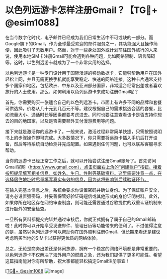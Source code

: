 # 以色列远游卡怎样注册Gmail？【TG💪+ @esim1088】

在当今数字化时代，电子邮件已经成为我们日常生活中不可或缺的一部分。而Google旗下的Gmail，作为全球最受欢迎的邮件服务之一，其功能强大且操作简便，因此吸引了无数用户。然而，对于一些身处国外或计划前往国外旅行的人来说，使用本地SIM卡注册Gmail可能会遇到各种问题，比如网络限制、语言障碍等。这时，以色列远游卡就成为了一个非常实用的选择。

以色列远游卡是一种专门设计用于国际漫游的移动数据卡，它能够帮助用户在国外轻松上网，并且无需更换手机就能享受稳定、快速的网络连接。这种卡片通常支持多个国家和地区，包括欧洲、中东以及亚洲部分国家，非常适合经常出差或者喜欢旅行的人士使用。那么，如何利用以色列远游卡来成功注册Gmail呢？

首先，你需要购买一张适合自己的以色列远游卡。市面上有许多不同的品牌和套餐可供选择，价格从几十元到几百元不等。建议根据自己的需求挑选合适的套餐，比如流量大小、通话时长等因素都要考虑进去。同时也要注意查看该卡是否支持你想去的目的地国家，以及是否需要额外支付漫游费用等问题。

接下来就是激活你的远游卡了。一般来说，激活过程非常简单快捷，只需按照说明书上的步骤操作即可完成。大多数情况下，你只需要将远游卡插入手机后打开设备，然后等待系统自动检测并完成配置。如果遇到任何问题，也可以联系客服寻求帮助。

当你的远游卡已经正常工作之后，就可以开始尝试注册Gmail账号了。首先访问Gmail官网（https://www.gmail.com），点击页面右上角的“创建账户”按钮。接着按照提示填写相关信息，如姓名、生日、性别等基础资料。这里需要注意一点，在选择居住地址时尽量填写真实有效的信息，因为这将影响到后续验证环节。

在输入完基本信息之后，系统会要求你设置密码并确认身份。为了保证账户安全，请务必设置强密码，并妥善保管好验证码短信或其他形式的身份证明材料。此外，如果你所在地区存在网络审查制度，则可能还需要通过谷歌提供的双重认证机制来进行额外的安全检查。

一旦所有资料都提交完毕并通过审核后，你就正式拥有了属于自己的Gmail邮箱啦！此时你可以开始享受发送邮件、管理日历等功能带来的便利了。不过值得注意的是，虽然以色列远游卡可以帮助你在国外顺利注册Gmail，但长期来看还是建议考虑购买当地的SIM卡以获得更优质的网络体验。

总之，无论是商务出差还是休闲旅游，拥有一个稳定的网络环境都是非常重要的。以色列远游卡不仅解决了海外用户的燃眉之急，还为我们提供了更多可能性。希望这篇指南能对你有所帮助，祝大家都能轻松搞定Gmail注册事宜！

[[TG💪+ @esim1088](https://t.me/s/esim1088) ![Image](https://i.postimg.cc/4NQfJmqS/Snipaste-2025-05-13-00-14-12.png)]